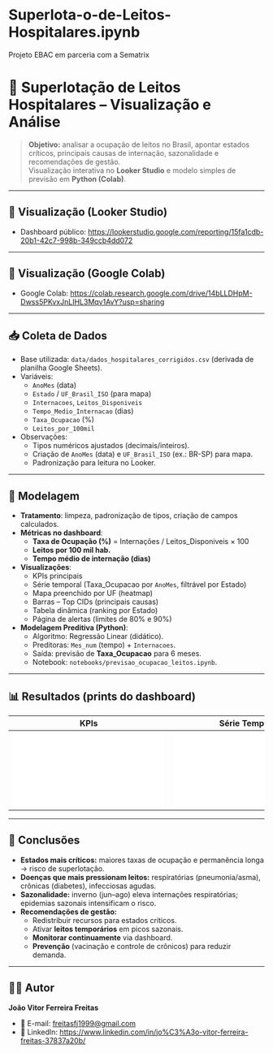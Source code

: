 # Superlota-o-de-Leitos-Hospitalares.ipynb
Projeto EBAC em parceria com a Sematrix
# 🏥 Superlotação de Leitos Hospitalares – Visualização e Análise

> **Objetivo:** analisar a ocupação de leitos no Brasil, apontar estados críticos, principais causas de internação, sazonalidade e recomendações de gestão.  
> Visualização interativa no **Looker Studio** e modelo simples de previsão em **Python (Colab)**.

---

## 🔗 Visualização (Looker Studio)
- Dashboard público: https://lookerstudio.google.com/reporting/15fa1cdb-20b1-42c7-998b-349ccb4dd072

---

## 🔗 Visualização (Google Colab)
- Google Colab: https://colab.research.google.com/drive/14bLLDHpM-Dwss5PKvxJnLIHL3Mqv1AvY?usp=sharing
---

## 📥 Coleta de Dados
- Base utilizada: `data/dados_hospitalares_corrigidos.csv` (derivada de planilha Google Sheets).
- Variáveis:
  - `AnoMes` (data)
  - `Estado` / `UF_Brasil_ISO` (para mapa)
  - `Internacoes`, `Leitos_Disponiveis`
  - `Tempo_Medio_Internacao` (dias)
  - `Taxa_Ocupacao` (%)
  - `Leitos_por_100mil`
- Observações:
  - Tipos numéricos ajustados (decimais/inteiros).
  - Criação de `AnoMes` (data) e `UF_Brasil_ISO` (ex.: BR-SP) para mapa.
  - Padronização para leitura no Looker.

---

## 🧹 Modelagem
- **Tratamento**: limpeza, padronização de tipos, criação de campos calculados.
- **Métricas no dashboard**:
  - **Taxa de Ocupação (%)** = Internações / Leitos_Disponiveis × 100
  - **Leitos por 100 mil hab.**
  - **Tempo médio de internação (dias)**
- **Visualizações**:
  - KPIs principais
  - Série temporal (Taxa_Ocupacao por `AnoMes`, filtrável por Estado)
  - Mapa preenchido por UF (heatmap)
  - Barras – Top CIDs (principais causas)
  - Tabela dinâmica (ranking por Estado)
  - Página de alertas (limites de 80% e 90%)
- **Modelagem Preditiva (Python)**:
  - Algoritmo: Regressão Linear (didático).
  - Preditoras: `Mes_num` (tempo) + `Internacoes`.
  - Saída: previsão de **Taxa_Ocupacao** para 6 meses.
  - Notebook: `notebooks/previsao_ocupacao_leitos.ipynb`.

---

## 📊 Resultados (prints do dashboard)
| KPIs | Série Temporal | Mapa | Barras (CID) |
|---|---|---|---|
| ![kpi](file:///C:/Users/Jo%C3%A3o/Downloads/Looker%20-%20Prints.pdf) | ![serie](file:///C:/Users/Jo%C3%A3o/Downloads/Looker%20-%20Prints.pdf) | ![mapa](file:///C:/Users/Jo%C3%A3o/Downloads/Looker%20-%20Prints.pdf) | ![barras](file:///C:/Users/Jo%C3%A3o/Downloads/Looker%20-%20Prints.pdf) |

---

## 🧠 Conclusões
- **Estados mais críticos:** maiores taxas de ocupação e permanência longa → risco de superlotação.
- **Doenças que mais pressionam leitos:** respiratórias (pneumonia/asma), crônicas (diabetes), infecciosas agudas.
- **Sazonalidade:** inverno (jun–ago) eleva internações respiratórias; epidemias sazonais intensificam o risco.
- **Recomendações de gestão:**
  - Redistribuir recursos para estados críticos.
  - Ativar **leitos temporários** em picos sazonais.
  - **Monitorar continuamente** via dashboard.
  - **Prevenção** (vacinação e controle de crônicos) para reduzir demanda.

---

## 👨‍💻 Autor
**João Vitor Ferreira Freitas**  
- 📧 E-mail: freitasfj1999@gmail.com 
- 🔗 LinkedIn: https://www.linkedin.com/in/jo%C3%A3o-vitor-ferreira-freitas-37837a20b/
